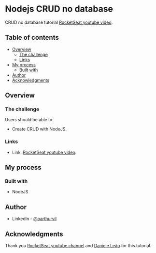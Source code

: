 # Nodejs CRUD no database

CRUD no database tutorial [RocketSeat youtube video](https://www.youtube.com/watch?v=fm4_EuCsQwg).


## Table of contents

- [Overview](#overview)
  - [The challenge](#the-challenge)
  - [Links](#links)
- [My process](#my-process)
  - [Built with](#built-with)
- [Author](#author)
- [Acknowledgments](#acknowledgments)

## Overview

### The challenge

Users should be able to:

- Create CRUD with NodeJS.


### Links

- Link: [RocketSeat youtube video](https://www.youtube.com/watch?v=fm4_EuCsQwg).


## My process

### Built with

- NodeJS


## Author

- LinkedIn - [@oarthurvil](www.linkedin.com/in/oarthurvil)


## Acknowledgments

Thank you [RocketSeat youtube channel](https://www.youtube.com/channel/UCSfwM5u0Kce6Cce8_S72olg) and [Daniele Leão](https://www.linkedin.com/in/danieleleaoevangelista/?originalSubdomain=br) for this tutorial.
